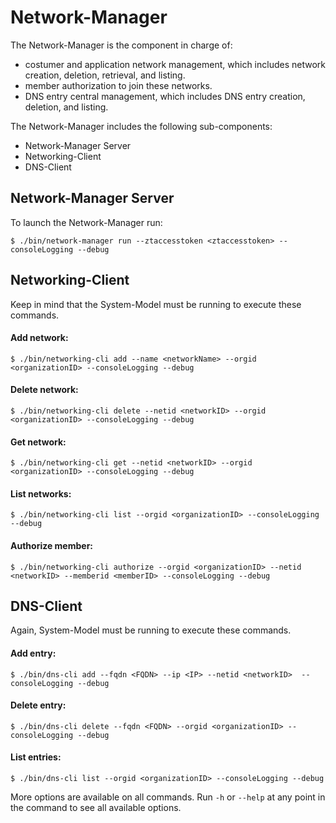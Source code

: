 # Network-Manager
The Network-Manager is the component in charge of:
* costumer and application network management, which includes network creation, deletion, retrieval, and listing.
* member authorization to join these networks.
* DNS entry central management, which includes DNS entry creation, deletion, and listing.

The Network-Manager includes the following sub-components:
* Network-Manager Server
* Networking-Client
* DNS-Client

## Network-Manager Server
To launch the Network-Manager run:

`$ ./bin/network-manager run --ztaccesstoken <ztaccesstoken> --consoleLogging --debug`

## Networking-Client
Keep in mind that the System-Model must be running to execute these commands.

#### Add network:
`$ ./bin/networking-cli add --name <networkName> --orgid <organizationID> --consoleLogging --debug`

#### Delete network:
`$ ./bin/networking-cli delete --netid <networkID> --orgid <organizationID> --consoleLogging --debug`

#### Get network:
`$ ./bin/networking-cli get --netid <networkID> --orgid <organizationID> --consoleLogging --debug`

#### List networks:
`$ ./bin/networking-cli list --orgid <organizationID> --consoleLogging --debug`

#### Authorize member:
`$ ./bin/networking-cli authorize --orgid <organizationID> --netid <networkID> --memberid <memberID> --consoleLogging --debug`

## DNS-Client

Again, System-Model must be running to execute these commands.

#### Add entry:
`$ ./bin/dns-cli add --fqdn <FQDN> --ip <IP> --netid <networkID>  --consoleLogging --debug`

#### Delete entry:
`$ ./bin/dns-cli delete --fqdn <FQDN> --orgid <organizationID> --consoleLogging --debug`

#### List entries:
`$ ./bin/dns-cli list --orgid <organizationID> --consoleLogging --debug`

More options are available on all commands. Run `-h` or `--help` at any point in the command to see all available options.